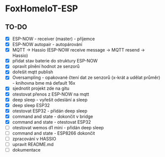 # FoxHomeIoT-ESP

## TO-DO

 - [x] ESP-NOW - receiver (master) - příjemce
 - [x] ESP-NOW autopair - autopárování
 - [x] MQTT -> Hassio (ESP-NOW receive message -> MQTT resend -> Hassio)
 - [x] přidat stav baterie do struktury ESP-NOW
 - [x] opravit plnění hodnot ze senzorů 
 - [x] dořešit mqtt publish
 - [x] Oversampling - opakované čtení dat ze senzorů (x-krát a udělat průměr) - knihovna bme má default 16x
 - [x] sjednotit projekt zde na gitu
 - [x] otestovat přenos z ESP-NOW na mqtt
 - [x] deep sleep - vyřešit odeslání a sleep
 - [x] deep sleep ESP32
 - [x] otestovat ESP32 - přidán deep sleep
 - [x] command and state - dokončit v bridge 
 - [x] command and state - otestovat ESP32
 - [ ] otestovat wemos d1 mini - přidán deep sleep
 - [ ] command and state - ESP8266 dokončit
 - [ ] zpracování v HASSIO
 - [ ] upravit README.md
 - [ ] dokumentace
